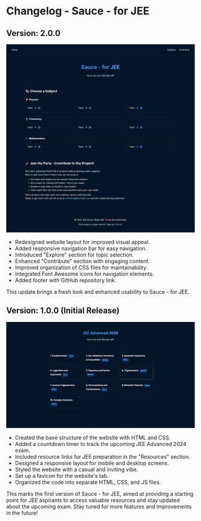 # Changelog - Sauce - for JEE

## Version: 2.0.0

![Screenshot 2](image/markdown/screenshots/screenshot2.png)

- Redesigned website layout for improved visual appeal.
- Added responsive navigation bar for easy navigation.
- Introduced "Explore" section for topic selection.
- Enhanced "Contribute" section with engaging content.
- Improved organization of CSS files for maintainability.
- Integrated Font Awesome icons for navigation elements.
- Added footer with GitHub repository link.

This update brings a fresh look and enhanced usability to Sauce - for JEE.

## Version: 1.0.0 (Initial Release)

![Screenshot 1](image/markdown/screenshots/screenshot1.png)

- Created the base structure of the website with HTML and CSS.
- Added a countdown timer to track the upcoming JEE Advanced 2024 exam.
- Included resource links for JEE preparation in the "Resources" section.
- Designed a responsive layout for mobile and desktop screens.
- Styled the website with a casual and inviting vibe.
- Set up a favicon for the website's tab.
- Organized the code into separate HTML, CSS, and JS files.

This marks the first version of Sauce - for JEE, aimed at providing a starting point for JEE aspirants to access valuable resources and stay updated about the upcoming exam. Stay tuned for more features and improvements in the future!
